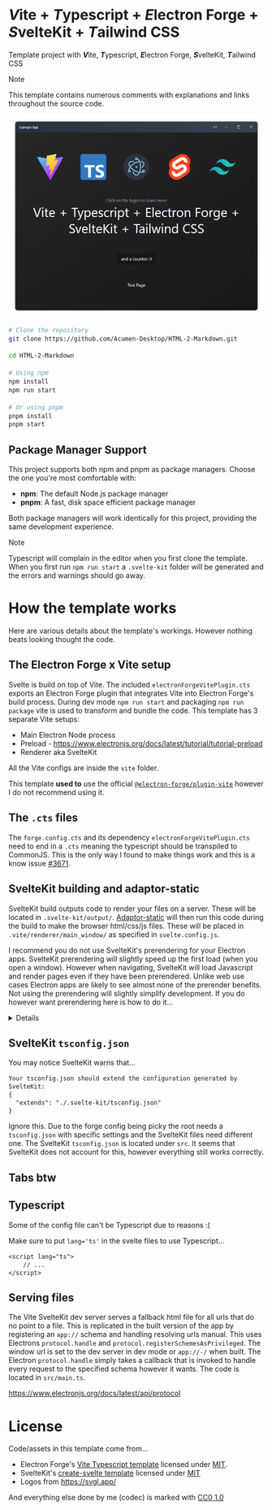 # ***V***ite + ***T***ypescript + ***E***lectron Forge + ***S***velteKit + ***T***ailwind CSS

Template project with ***V***ite, ***T***ypescript, ***E***lectron Forge, ***S***velteKit, ***T***ailwind CSS

> [!Note]
>
> This template contains numerous comments with explanations and links throughout the source code.

![](readme001.png)

```bash
# Clone the repository
git clone https://github.com/Acumen-Desktop/HTML-2-Markdown.git

cd HTML-2-Markdown

# Using npm
npm install
npm run start

# Or using pnpm
pnpm install
pnpm start
```

## Package Manager Support

This project supports both npm and pnpm as package managers. Choose the one you're most comfortable with:

- **npm**: The default Node.js package manager
- **pnpm**: A fast, disk space efficient package manager

Both package managers will work identically for this project, providing the same development experience.

> [!Note]
>
> Typescript will complain in the editor when you first clone the template. When you first run `npm run start` a `.svelte-kit` folder will be generated and the errors and warnings should go away.

# How the template works

Here are various details about the template's workings. However nothing beats looking thought the code.

## The Electron Forge x Vite setup

Svelte is build on top of Vite. The included `electronForgeVitePlugin.cts` exports an Electron Forge plugin that integrates Vite into Electron Forge's build process. During dev mode `npm run start` and packaging `npm run package` vite is used to transform and bundle the code. This template has 3 separate Vite setups:
- Main Electron Node process
- Preload - https://www.electronjs.org/docs/latest/tutorial/tutorial-preload
- Renderer aka SvelteKit

All the Vite configs are inside the `vite` folder.

This template **used to** use the official [`@electron-forge/plugin-vite`](https://www.npmjs.com/package/@electron-forge/plugin-vite) however I do not recommend using it.

## The `.cts` files

The `forge.config.cts` and its dependency `electronForgeVitePlugin.cts` need to end in a `.cts` meaning the typescript should be transpiled to CommonJS. This is the only way I found to make things work and this is a know issue [#3671](https://github.com/electron/forge/issues/3671).

## SvelteKit building and adaptor-static

SvelteKit build outputs code to render your files on a server. These will be located in `.svelte-kit/output/`. [Adaptor-static](https://kit.svelte.dev/docs/adapter-static) will then run this code during the build to make the browser html/css/js files. These will be placed in `.vite/renderer/main_window/` as specified in `svelte.config.js`.

I recommend you do not use SvelteKit's prerendering for your Electron apps. SvelteKit prerendering will slightly speed up the first load (when you open a window). However when navigating, SvelteKit will load Javascript and render pages even if they have been prerendered. Unlike web use cases Electron apps are likely to see almost none of the prerender benefits. Not using the prerendering will slightly simplify development. If you do however want prerendering here is how to do it...

<details>
These two options placed in `+layout.ts` or `+page.ts` files tell adapter-static how to render the files...

```
export const prerender = false;
export const ssr = false;
```

> [!Note]
>
> For adaptor-static keep the values the same, so either both true or both false.

- `prerender` - weather or not adapter-static will output an html file for this page
- `ssr` - weather or no adapter-static will prerender the page aka: false = blank page (and browser js to render the page)

Values of `prerender = false` and `ssr = false` means no html file is output for the this page. It will work as an [SPA (Single Page Application)](https://kit.svelte.dev/docs/single-page-apps) where this or any other page that are not present will use the fallback page `200.html` which is specified to adapter-static in `svelte.config.js`.

Values of `prerender = true` and `ssr = true` will prerender the page at build time and output an html file. One that is not blank. Reactivity, event handlers, and all other svelte features will still work. However this is prerendered during build time meaning no Electron feature and some other features will not be present. For example, state cannot be dependent on preferred color theme or window size. Use this to detect browser vs prerender...
```
import { browser } from '$app/environment';
if(browser) { ... }
```
</details>

## SvelteKit `tsconfig.json`

You may notice SvelteKit warns that...
```
Your tsconfig.json should extend the configuration generated by SvelteKit:
{
  "extends": "./.svelte-kit/tsconfig.json"
}
```
Ignore this. Due to the forge config being picky the root needs a `tsconfig.json` with specific settings and the SvelteKit files need different one. The SvelteKit `tsconfig.json` is located under `src`. It seems that SvelteKit does not account for this, however everything still works correctly.

## Tabs btw

## Typescript

Some of the config file can't be Typescript due to reasons :(

Make sure to put `lang='ts'` in the svelte files to use Typescript...
```
<script lang="ts">
	// ...
</script>
```

## Serving files

The Vite SvelteKit dev server serves a fallback html file for all urls that do no point to a file. This is replicated in the built version of the app by registering an `app://` schema and handling resolving urls manual. This uses Electrons `protocol.handle` and `protocol.registerSchemesAsPrivileged`. The window url is set to the dev server in dev mode or `app://-/` when built. The Electron `protocol.handle` simply takes a callback that is invoked to handle every request to the specified schema however it wants. The code is located in `src/main.ts`.

https://www.electronjs.org/docs/latest/api/protocol

# License

Code/assets in this template come from...
- Electron Forge's [Vite Typescript template](https://github.com/electron/forge/tree/main/packages/template/vite-typescript) licensed under [MIT](https://github.com/electron/forge/blob/main/LICENSE).
- SvelteKit's [create-svelte template](https://github.com/sveltejs/kit/tree/main/packages/create-svelte) licensed under [MIT](https://github.com/sveltejs/kit/blob/main/LICENSE)
- Logos from https://svgl.app/

And everything else done by <span property="cc:attributionName">me (codec)</span> is marked with <a href="https://creativecommons.org/publicdomain/zero/1.0/" target="_blank" rel="license noopener noreferrer" style="display:inline-block;">CC0 1.0<img style="height:22px!important;margin-left:3px;vertical-align:text-bottom;" src="https://mirrors.creativecommons.org/presskit/icons/cc.svg" alt=""><img style="height:22px!important;margin-left:3px;vertical-align:text-bottom;" src="https://mirrors.creativecommons.org/presskit/icons/zero.svg" alt=""></a>